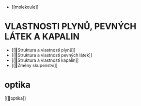 - [[molekoule]]
# VLASTNOSTI PLYNŮ, PEVNÝCH LÁTEK A KAPALIN
- [[📃Struktura a vlastnosti plynů]]
- [[📃Struktura a vlastnosti pevných látek]]
- [[📃Struktura a vlastnosti kapalin]]
- [[📃Změny skupenství]]

# optika
[[📃optika]]